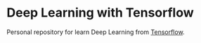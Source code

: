 # Deep Learning with Tensorflow

Personal repository for learn Deep Learning from [Tensorflow](https://www.tensorflow.org/).
